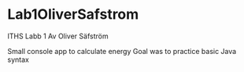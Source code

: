 # Lab1OliverSafstrom

ITHS
Labb 1
Av Oliver Säfström


Small console app to calculate energy
Goal was to practice basic Java syntax
